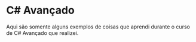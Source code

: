 # C# Avançado
 Aqui são somente alguns exemplos de coisas que aprendi durante o curso de C# Avançado que realizei.
